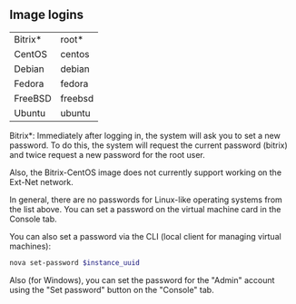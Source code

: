 ## Image logins

|  |  |
| --- | --- |
| Bitrix* | root* |
| CentOS | centos |
| Debian | debian |
| Fedora | fedora |
| FreeBSD | freebsd |
| Ubuntu | ubuntu |

Bitrix*: Immediately after logging in, the system will ask you to set a new password. To do this, the system will request the current password (bitrix) and twice request a new password for the root user.

Also, the Bitrix-CentOS image does not currently support working on the Ext-Net network.

In general, there are no passwords for Linux-like operating systems from the list above. You can set a password on the virtual machine card in the Console tab.

You can also set a password via the CLI (local client for managing virtual machines):

```bash
nova set-password $instance_uuid
```

Also (for Windows), you can set the password for the "Admin" account using the "Set password" button on the "Console" tab.
